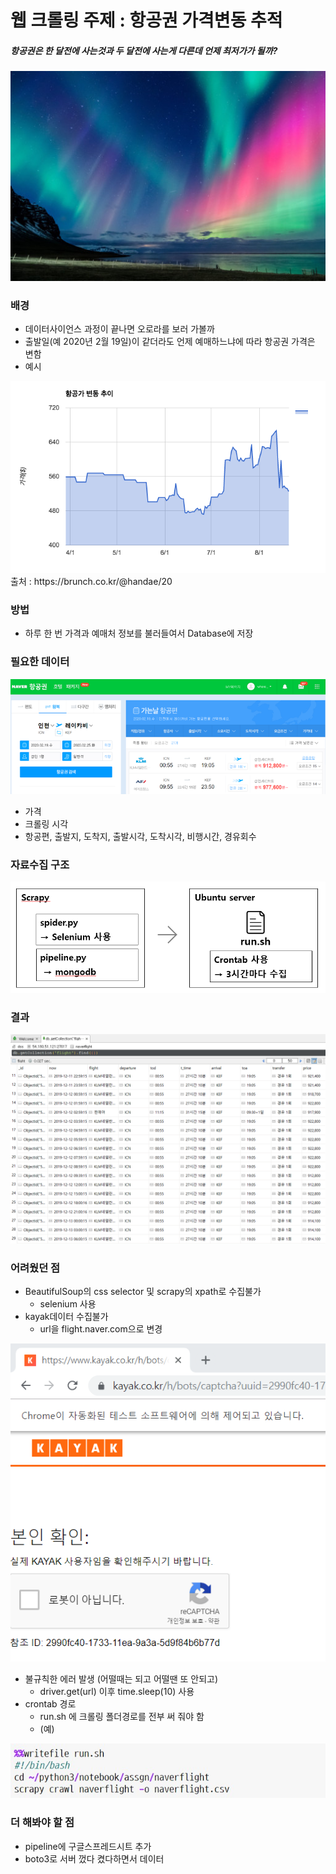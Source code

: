 # 웹 크롤링 주제 : 항공권 가격변동 추적
##### 항공권은 한 달전에 사는것과 두 달전에 사는게 다른데 언제 최저가가 될까?
<center><img src = "/img/aurora.jpg"></center>

### 배경

- 데이터사이언스 과정이 끝나면 오로라를 보러 가볼까
- 출발일(예 2020년 2월 19일)이 같더라도 언제 예매하느냐에 따라 항공권 가격은 변함
- 예시
<center><img src = "/img/trend.png"></center>
출처 : https://brunch.co.kr/@handae/20

### 방법
- 하루 한 번 가격과 예매처 정보를 불러들여서 Database에 저장

### 필요한 데이터 
<center><img src = "/img/naverflight.png"></center>

- 가격
- 크롤링 시각
- 항공편, 출발지, 도착지, 출발시각, 도착시각, 비행시간, 경유회수

### 자료수집 구조
<center><img src = "/img/f.png"></center>

### 결과
<center><img src = "/img/robo3t.PNG"></center>

### 어려웠던 점
- BeautifulSoup의 css selector 및 scrapy의 xpath로 수집불가
  - selenium 사용
- kayak데이터 수집불가
  - url을 flight.naver.com으로 변경
<center><img src = "/img/kayak_error.png"></center>

- 불규칙한 에러 발생 (어떨때는 되고 어떨땐 또 안되고)
  - driver.get(url) 이후 time.sleep(10) 사용
- crontab 경로
  - run.sh 에 크롤링 폴더경로를 전부 써 줘야 함
  - (예)
<center><img src = "/img/runsh.jpg"></center>

### 더 해봐야 할 점
- pipeline에 구글스프레드시트 추가
- boto3로 서버 껐다 켰다하면서 데이터 
